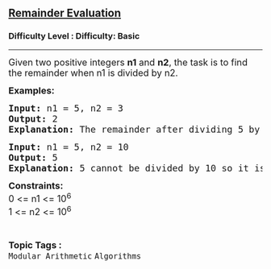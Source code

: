 <h2><a href="https://www.geeksforgeeks.org/problems/remainder-evaluation3755/1?page=1&difficulty=Basic&status=unsolved,attempted&sortBy=accuracy">Remainder Evaluation</a></h2><h3>Difficulty Level : Difficulty: Basic</h3><hr><div class="problems_problem_content__Xm_eO"><p><span style="font-size: 18px;">Given two positive integers <strong>n1</strong> and <strong>n2</strong>, the task is to find the remainder when n1 is divided by n2.</span></p>
<p><strong><span style="font-size: 18px;">Examples:</span></strong></p>
<pre><strong><span style="font-size: 18px;">Input: </span></strong><span style="font-size: 18px;">n1 = 5, n2 = 3</span>
<strong><span style="font-size: 18px;">Output: </span></strong><span style="font-size: 18px;">2</span>
<strong><span style="font-size: 18px;">Explanation: </span></strong><span style="font-size: 18px;">The remainder after dividing 5 by 3 is: 2.</span></pre>
<pre><span style="font-size: 18px;"><strong>Input: </strong>n1 = 5, n2 = 10</span>
<span style="font-size: 18px;"><strong>Output: </strong>5</span>
<span style="font-size: 18px;"><strong>Explanation: </strong>5 cannot be divided by 10 so it is the Remainder.</span>
</pre>
<p><span style="font-size: 18px;"><strong>Constraints:</strong><br>0 &lt;= n1 &lt;= 10<sup>6</sup><br>1 &lt;= n2 &lt;= 10<sup>6</sup></span></p></div><br><p><span style=font-size:18px><strong>Topic Tags : </strong><br><code>Modular Arithmetic</code>&nbsp;<code>Algorithms</code>&nbsp;